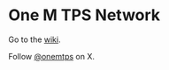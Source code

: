 # One M TPS Network

Go to the [wiki](https://github.com/onemtps/onemtps/wiki).

Follow [@onemtps](https://onemtps.network/twitter) on X.
